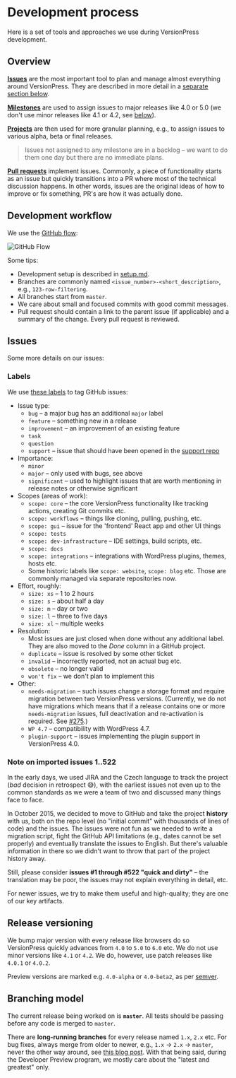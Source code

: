 # Development process

Here is a set of tools and approaches we use during VersionPress development.

## Overview

[**Issues**](https://github.com/versionpress/versionpress/issues) are the most important tool to plan and manage almost everything around VersionPress. They are described in more detail in a [separate section below](#issues).

[**Milestones**](https://github.com/versionpress/versionpress/milestones) are used to assign issues to major releases like 4.0 or 5.0 (we don't use minor releases like 4.1 or 4.2, see [below](#release-versioning)).

[**Projects**](https://github.com/versionpress/versionpress/projects) are then used for more granular planning, e.g., to assign issues to various alpha, beta or final releases.

> Issues not assigned to any milestone are in a backlog – we want to do them one day but there are no immediate plans.

[**Pull requests**](https://github.com/versionpress/versionpress/pulls) implement issues. Commonly, a piece of functionality starts as an issue but quickly transitions into a PR where most of the technical discussion happens. In other words, issues are the original ideas of how to improve or fix something, PR's are how it was actually done.

## Development workflow

We use the [GitHub flow](https://guides.github.com/introduction/flow/):

![GitHub Flow](https://guides.github.com/activities/hello-world/branching.png)

Some tips:

- Development setup is described in [setup.md](setup.md).
- Branches are commonly named `<issue_number>-<short_description>`, e.g., `123-row-filtering`.
- All branches start from `master`.
- We care about small and focused commits with good commit messages.
- Pull request should contain a link to the parent issue (if applicable) and a summary of the change. Every pull request is reviewed.

## Issues

Some more details on our issues:

### Labels

We use [these labels](https://github.com/versionpress/versionpress/labels) to tag GitHub issues:

- Issue type:
    - `bug` – a major bug has an additional `major` label
    - `feature` – something new in a release
    - `improvement` – an improvement of an existing feature
    - `task`
    - `question`
    - `support` – issue that should have been opened in the [support repo](https://github.com/versionpress/support)
- Importance:
    - `minor`
    - `major` – only used with bugs, see above
    - `significant` – used to highlight issues that are worth mentioning in release notes or otherwise significant
- Scopes (areas of work):
    - `scope: core` – the core VersionPress functionality like tracking actions, creating Git commits etc.
    - `scope: workflows` – things like cloning, pulling, pushing, etc.
    - `scope: gui` – issue for the 'frontend' React app and other UI things
    - `scope: tests`
    - `scope: dev-infrastructure` – IDE settings, build scripts, etc.
    - `scope: docs`
    - `scope: integrations` – integrations with WordPress plugins, themes, hosts etc.
    - Some historic labels like `scope: website`, `scope: blog` etc. Those are commonly managed via separate repositories now.
- Effort, roughly:
    - `size: xs` – 1 to 2 hours
    - `size: s` – about half a day
    - `size: m` – day or two
    - `size: l` – three to five days
    - `size: xl` – multiple weeks
- Resolution:
    - Most issues are just closed when done without any additional label. They are also moved to the _Done_ column in a GitHub project.
    - `duplicate` – issue is resolved by some other ticket
    - `invalid` – incorrectly reported, not an actual bug etc.
    - `obsolete` – no longer valid
    - `won't fix` – we don't plan to implement this
- Other:
    - `needs-migration` – such issues change a storage format and require migration between two VersionPress versions. (Currently, we do not have migrations which means that if a release contains one or more `needs-migration` issues, full deactivation and re-activation is required. See [#275](https://github.com/versionpress/versionpress/issues/275).)
    - `WP 4.7` – compatibility with WordPress 4.7.
    - `plugin-support` – issues implementing the plugin support in VersionPress 4.0.

### Note on imported issues 1..522

In the early days, we used JIRA and the Czech language to track the project (*bad* decision in retrospect 😅), with the earliest issues not even up to the common standards as we were a team of two and discussed many things face to face.

In October 2015, we decided to move to GitHub and take the project **history** with us, both on the repo level (no "initial commit" with thousands of lines of code) and the issues. The issues were not fun as we needed to write a migration script, fight the GitHub API limitations (e.g., dates cannot be set properly) and eventually translate the issues to English. But there's valuable information in there so we didn't want to throw that part of the project history away.

Still, please consider **issues #1 through #522 "quick and dirty"** – the translation may be poor, the issues may not explain everything in detail, etc.

For newer issues, we try to make them useful and high-quality; they are one of our key artifacts.


## Release versioning

We bump major version with every release like browsers do so VersionPress quickly advances from `4.0` to `5.0` to `6.0` etc. We do not use minor versions like `4.1` or `4.2`. We do, however, use patch releases like `4.0.1` or `4.0.2`.

Preview versions are marked e.g. `4.0-alpha` or `4.0-beta2`, as per [semver](http://semver.org/).

## Branching model

The current release being worked on is **`master`**. All tests should be passing before any code is merged to `master`.

There are **long-running branches** for every release named `1.x`, `2.x` etc. For bug fixes, always merge from older to newer, e.g., `1.x` -> `2.x` -> `master`, never the other way around, see [this blog post](http://blogs.atlassian.com/2013/11/the-essence-of-branch-based-workflows/). With that being said, during the Developer Preview program, we mostly care about the "latest and greatest" only.
